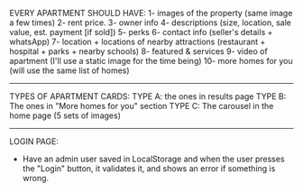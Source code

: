 EVERY APARTMENT SHOULD HAVE:
1- images of the property (same image a few times)
2- rent price.
3- owner info
4- descriptions (size, location, sale value, est. payment [if sold])
5- perks
6- contact info (seller's details + whatsApp)
7- location + locations of nearby attractions (restaurant + hospital + parks + nearby schools)
8- featured & services
9- video of apartment (I'll use a static image for the time being)
10- more homes for you (will use the same list of homes)

------------------------------------------------------------------------------------------------------

TYPES OF APARTMENT CARDS: 
TYPE A: the ones in results page
TYPE B: The ones in "More homes for you" section
TYPE C: The carousel in the home page (5 sets of images)

------------------------------------------------------------------------------------------------------

LOGIN PAGE: 
 - Have an admin user saved in LocalStorage and when the user presses the "Login" button, it validates it, and shows an error if something is wrong.